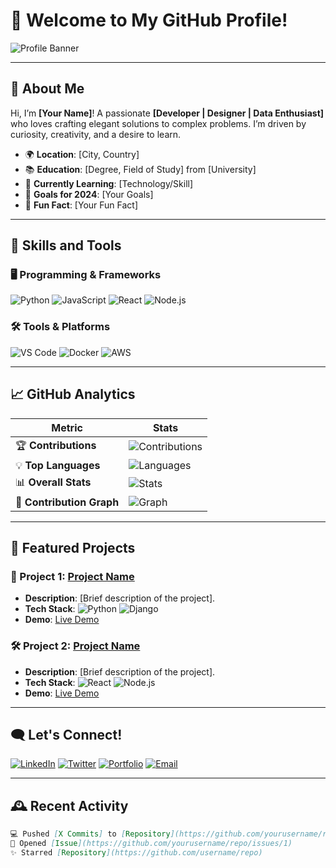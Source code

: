 # 🌟 Welcome to My GitHub Profile!

![Profile Banner](https://yourbannerlink.com/banner.png)

---

## 🎯 About Me
Hi, I’m **[Your Name]**! A passionate **[Developer | Designer | Data Enthusiast]** who loves crafting elegant solutions to complex problems. I’m driven by curiosity, creativity, and a desire to learn.

- 🌍 **Location**: [City, Country]  
- 📚 **Education**: [Degree, Field of Study] from [University]  
- 🧠 **Currently Learning**: [Technology/Skill]  
- 🚀 **Goals for 2024**: [Your Goals]  
- 🥂 **Fun Fact**: [Your Fun Fact]  

---

## 💼 Skills and Tools
### 🖥️ Programming & Frameworks
![Python](https://img.shields.io/badge/-Python-3776AB?logo=python&logoColor=white&style=flat-square)
![JavaScript](https://img.shields.io/badge/-JavaScript-F7DF1E?logo=javascript&logoColor=white&style=flat-square)
![React](https://img.shields.io/badge/-React-61DAFB?logo=react&logoColor=white&style=flat-square)
![Node.js](https://img.shields.io/badge/-Node.js-339933?logo=node.js&logoColor=white&style=flat-square)

### 🛠️ Tools & Platforms
![VS Code](https://img.shields.io/badge/-VS_Code-007ACC?logo=visualstudiocode&logoColor=white&style=flat-square)
![Docker](https://img.shields.io/badge/-Docker-2496ED?logo=docker&logoColor=white&style=flat-square)
![AWS](https://img.shields.io/badge/-AWS-232F3E?logo=amazonaws&logoColor=white&style=flat-square)

---

## 📈 GitHub Analytics
| Metric                     | Stats                                   |
|----------------------------|-----------------------------------------|
| 🏆 **Contributions**       | ![Contributions](https://github-readme-streak-stats.herokuapp.com/?user=yourusername&theme=radical) |
| 💡 **Top Languages**       | ![Languages](https://github-readme-stats.vercel.app/api/top-langs/?username=yourusername&layout=compact&theme=radical) |
| 📊 **Overall Stats**       | ![Stats](https://github-readme-stats.vercel.app/api?username=yourusername&show_icons=true&theme=radical) |
| 🚀 **Contribution Graph**  | ![Graph](https://github-readme-activity-graph.cyclic.app/graph?username=yourusername&theme=radical) |

---

## 🌟 Featured Projects
### 🚀 Project 1: [Project Name](https://github.com/yourusername/project1)
- **Description**: [Brief description of the project].
- **Tech Stack**: ![Python](https://img.shields.io/badge/-Python-3776AB?logo=python&logoColor=white&style=flat-square) ![Django](https://img.shields.io/badge/-Django-092E20?logo=django&logoColor=white&style=flat-square)  
- **Demo**: [Live Demo](https://yourprojectdemo.com)

### 🛠️ Project 2: [Project Name](https://github.com/yourusername/project2)
- **Description**: [Brief description of the project].
- **Tech Stack**: ![React](https://img.shields.io/badge/-React-61DAFB?logo=react&logoColor=white&style=flat-square) ![Node.js](https://img.shields.io/badge/-Node.js-339933?logo=node.js&logoColor=white&style=flat-square)  
- **Demo**: [Live Demo](https://yourprojectdemo.com)

---

## 🗨️ Let's Connect!
[![LinkedIn](https://img.shields.io/badge/-LinkedIn-0A66C2?logo=linkedin&logoColor=white&style=flat-square)](https://linkedin.com/in/yourusername)
[![Twitter](https://img.shields.io/badge/-Twitter-1DA1F2?logo=twitter&logoColor=white&style=flat-square)](https://twitter.com/yourusername)
[![Portfolio](https://img.shields.io/badge/-Portfolio-FFA500?logo=firefox&logoColor=white&style=flat-square)](https://yourportfolio.com)
[![Email](https://img.shields.io/badge/-Email-D14836?logo=gmail&logoColor=white&style=flat-square)](mailto:your.email@example.com)

---

## 🕰️ Recent Activity
<!-- Use GitHub Readme Twitter Workflow or Actions to update dynamically -->
```markdown
💻 Pushed [X Commits] to [Repository](https://github.com/yourusername/repo)  
📃 Opened [Issue](https://github.com/yourusername/repo/issues/1)  
✨ Starred [Repository](https://github.com/username/repo)
